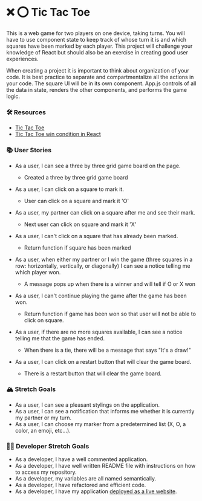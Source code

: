 # ❌ ⭕️ Tic Tac Toe

This is a web game for two players on one device, taking turns. You will have to use component state to keep track of whose turn it is and which squares have been marked by each player. This project will challenge your knowledge of React but should also be an exercise in creating good user experiences.

When creating a project it is important to think about organization of your code. It is best practice to separate and compartmentalize all the actions in your code. The square UI will be in its own component. App.js controls of all the data in state, renders the other components, and performs the game logic.

### 🛠 Resources

- [Tic Tac Toe](https://en.wikipedia.org/wiki/Tic-tac-toe)
- [Tic Tac Toe win condition in React](https://forum.freecodecamp.org/t/need-help-understanding-react-tic-tac-toe-winner-function/137840)

### 📚 User Stories

- As a user, I can see a three by three grid game board on the page.

    - Created a three by three grid game board

- As a user, I can click on a square to mark it.

    - User can click on a square and mark it 'O'

- As a user, my partner can click on a square after me and see their mark.

    - Next user can click on square and mark it 'X'

- As a user, I can't click on a square that has already been marked.

    - Return function if square has been marked
    
- As a user, when either my partner or I win the game (three squares in a row: horizontally, vertically, or diagonally) I can see a notice telling me which player won.

    - A message pops up when there is a winner and will tell if O or X won

- As a user, I can't continue playing the game after the game has been won.

    - Return function if game has been won so that user will not be able to click on square. 

- As a user, if there are no more squares available, I can see a notice telling me that the game has ended.

    - When there is a tie, there will be a message that says "It's a draw!"

- As a user, I can click on a restart button that will clear the game board.

    - There is a restart button that will clear the game board. 

### 🏔 Stretch Goals

- As a user, I can see a pleasant stylings on the application.
- As a user, I can see a notification that informs me whether it is currently my partner or my turn.
- As a user, I can choose my marker from a predetermined list (X, O, a color, an emoji, etc...).

### 👩‍💻 Developer Stretch Goals

- As a developer, I have a well commented application.
- As a developer, I have well written README file with instructions on how to access my repository.
- As a developer, my variables are all named semantically.
- As a developer, I have refactored and efficient code.
- As a developer, I have my application [deployed as a live website](https://render.com/docs/deploy-create-react-app).

